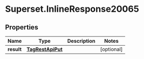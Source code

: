 # Superset.InlineResponse20065

## Properties
Name | Type | Description | Notes
------------ | ------------- | ------------- | -------------
**result** | [**TagRestApiPut**](TagRestApiPut.md) |  | [optional] 
